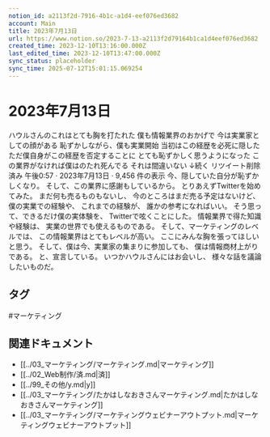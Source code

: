 ```yaml
---
notion_id: a2113f2d-7916-4b1c-a1d4-eef076ed3682
account: Main
title: 2023年7月13日
url: https://www.notion.so/2023-7-13-a2113f2d79164b1ca1d4eef076ed3682
created_time: 2023-12-10T13:16:00.000Z
last_edited_time: 2023-12-10T13:47:00.000Z
sync_status: placeholder
sync_time: 2025-07-12T15:01:15.069254
---
```

# 2023年7月13日

ハウルさんのこれはとても胸を打たれた
僕も情報業界のおかげで
今は実業家としての顔がある
恥ずかしながら、僕も実業開始
当初はこの経歴を必死に隠した
ただ僕自身がこの経歴を否定することに
とても恥ずかしく思うようになった
この業界がなければ僕はのたれ死んでる
それは間違いない
↓続く
リツイート削除済み
午後0:57 · 2023年7月13日
·
9,456
件の表示
今、隠していた自分が恥ずかしくなり。
そして、この業界に感謝もしているから。
とりあえずTwitterを始めてみた。
まだ何も売るものもないし、
今のところはまだ売る予定はないけど、
僕の実業での経験や、
これまでの経験が、
誰かの参考になればいい。
そう思って、できるだけ僕の実体験を、
Twitterで呟くことにした。
情報業界で得た知識や経験は、
実業の世界でも使えるものである。
そして、マーケティングのレベルでは、
この情報業界はとてもレベルが高い。
ここにみんな胸を張ってほしいと思う。
そして、僕は今、実業家の集まりに参加しても、
僕は情報商材上がりである。
と、宣言している。
いつかハウルさんにはお会いし、
様々な話を議論したいものだ。

## タグ

#マーケティング 

## 関連ドキュメント

- [[../03_マーケティング/マーケティング.md|マーケティング]]
- [[../02_Web制作/済.md|済]]
- [[../99_その他/y.md|y]]
- [[../03_マーケティング/たかはしなおきさんマーケティング.md|たかはしなおきさんマーケティング]]
- [[../03_マーケティング/マーケティングウェビナーアウトプット.md|マーケティングウェビナーアウトプット]]
